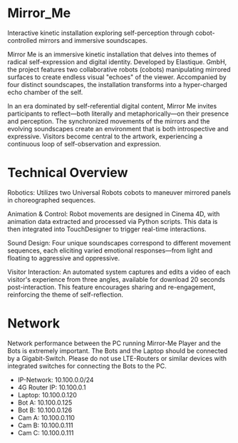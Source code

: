 # Mirror_Me
Interactive kinetic installation exploring self-perception through cobot-controlled mirrors and immersive soundscapes.

Mirror Me is an immersive kinetic installation that delves into themes of radical self-expression and digital identity. Developed by Elastique. GmbH, the project features two collaborative robots (cobots) manipulating mirrored surfaces to create endless visual "echoes" of the viewer. Accompanied by four distinct soundscapes, the installation transforms into a hyper-charged echo chamber of the self.

In an era dominated by self-referential digital content, Mirror Me invites participants to reflect—both literally and metaphorically—on their presence and perception. The synchronized movements of the mirrors and the evolving soundscapes create an environment that is both introspective and expressive. Visitors become central to the artwork, experiencing a continuous loop of self-observation and expression.

# Technical Overview

Robotics: Utilizes two Universal Robots cobots to maneuver mirrored panels in choreographed sequences.

Animation & Control: Robot movements are designed in Cinema 4D, with animation data extracted and processed via Python scripts. This data is then integrated into TouchDesigner to trigger real-time interactions.

Sound Design: Four unique soundscapes correspond to different movement sequences, each eliciting varied emotional responses—from light and floating to aggressive and oppressive.

Visitor Interaction: An automated system captures and edits a video of each visitor's experience from three angles, available for download 20 seconds post-interaction. This feature encourages sharing and re-engagement, reinforcing the theme of self-reflection.

# Network
Network performance between the PC running Mirror-Me Player and the Bots is extremely important. The Bots and the Laptop should be connected by a Gigabit-Switch. Please do not use LTE-Routers or similar devices with integrated switches for connecting the Bots to the PC.

- IP-Network: 10.100.0.0/24
- 4G Router IP: 10.100.0.1
- Laptop: 10.100.0.120
- Bot A: 10.100.0.125
- Bot B: 10.100.0.126
- Cam A: 10.100.0.110
- Cam B: 10.100.0.111
- Cam C: 10.100.0.111

